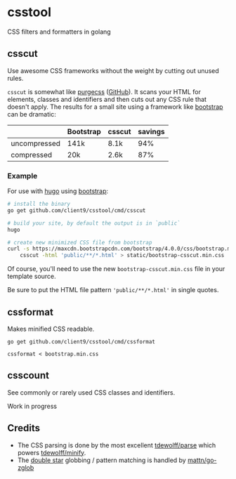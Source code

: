 # csstool
CSS filters and formatters in golang

## csscut 

Use awesome CSS frameworks without the weight by cutting out unused rules.

`csscut` is somewhat like [purgecss](https://www.purgecss.com) ([GitHub](https://github.com/FullHuman/purgecss)). It scans your HTML for elements, classes and identifiers and then cuts out any CSS rule that doesn't apply. The results for a small site using a framework like [bootstrap](https://getbootstrap.com) can be dramatic:

|                | Bootstrap | csscut   | savings |
|----------------|-----------|----------|---------|
| uncompressed   |   141k    |   8.1k   |   94%   |
| compressed     |    20k    |   2.6k   |   87%   |


### Example

For use with [hugo](https://gohugo.io) using [bootstrap](https://getbootstrap.com):

```bash
# install the binary
go get github.com/client9/csstool/cmd/csscut

# build your site, by default the output is in `public`
hugo

# create new minimized CSS file from bootstrap
curl -s https://maxcdn.bootstrapcdn.com/bootstrap/4.0.0/css/bootstrap.min.css | \
    csscut -html 'public/**/*.html' > static/bootstrap-csscut.min.css
```

Of course, you'll need to use the new `bootstrap-csscut.min.css` file in your template source.

Be sure to put the HTML file pattern `'public/**/*.html'` in single quotes.

## cssformat 

Makes minified CSS readable.

```
go get github.com/client9/csstool/cmd/cssformat

cssformat < bootstrap.min.css
```

## csscount

See commonly or rarely used CSS classes and identifiers.

Work in progress

## Credits

* The CSS parsing is done by the most excellent [tdewolff/parse](https://github.com/tdewolff/parse) which powers [tdewolff/minify](https://github.com/tdewolff/minify).
* The [double star](https://www.client9.com/golang-globs-and-the--double-star-glob-operator/) globbing / pattern matching is handled by [mattn/go-zglob](https://github.com/mattn/go-zglob)

